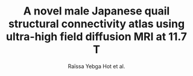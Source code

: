 ---
cat: gaia
subcat: ginkgo
bestof: false
author: Raïssa Yebga Hot et al.
title: A novel male Japanese quail structural connectivity atlas using ultra-high field diffusion MRI at 11.7 T
journal: Brain Structure and Function
year: 2022
type: article
url: https -//link.springer.com/10.1007/s00429-022-02457-2
doi: 10.1007/s00429-022-02457-2
---